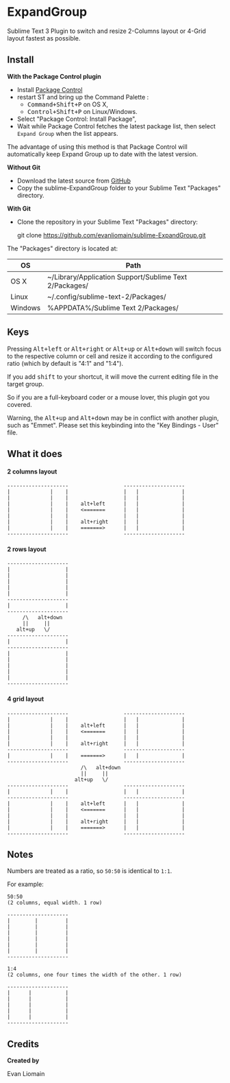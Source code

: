 ExpandGroup
===================

Sublime Text 3 Plugin to switch and resize 2-Columns layout or 4-Grid layout fastest as possible.

Install
----
**With the Package Control plugin** 

- Install [Package Control](http://wbond.net/sublime_packages/package_control)
- restart ST and bring up the Command Palette :
    - <kbd>Command+Shift+P</kbd> on OS X, 
    - <kbd>Control+Shift+P</kbd> on Linux/Windows. 
- Select "Package Control: Install Package", 
- Wait while Package Control fetches the latest package list, then select `Expand Group` when the list appears. 

The advantage of using this method is that Package Control will automatically keep Expand Group up to date with the latest version.

**Without Git** 

- Download the latest source from [GitHub](https://github.com/evanliomain/sublime-ExpandGroup)
- Copy the sublime-ExpandGroup folder to your Sublime Text "Packages" directory.

**With Git** 

- Clone the repository in your Sublime Text "Packages" directory:

    git clone https://github.com/evanliomain/sublime-ExpandGroup.git


The "Packages" directory is located at:

|OS|Path|
|-|-|
|OS X|~/Library/Application Support/Sublime Text 2/Packages/|
|Linux|~/.config/sublime-text-2/Packages/|
|Windows|%APPDATA%/Sublime Text 2/Packages/|


Keys
----

Pressing <kbd>Alt+left</kbd> or <kbd>Alt+right</kbd> or <kbd>Alt+up</kbd> or <kbd>Alt+down</kbd> will switch focus to the respective column or cell and resize it according to the configured ratio (which by default is "4:1" and "1:4"). 

If you add <kbd>shift</kbd> to your shortcut, it will move the current editing file in the target group.

So if you are a full-keyboard coder or a mouse lover, this plugin got you covered.


Warning, the <kbd>Alt+up</kbd> and <kbd>Alt+down</kbd> may be in conflict with another plugin, such as "Emmet". Please set this keybinding into the "Key Bindings - User" file.



What it does
-----

#### 2 columns layout

    
    --------------------                  -------------------- 
    |             |    |                  |   |              | 
    |             |    |                  |   |              | 
    |             |    |    alt+left      |   |              | 
    |             |    |    <=======      |   |              | 
    |             |    |                  |   |              | 
    |             |    |    alt+right     |   |              | 
    |             |    |    =======>      |   |              | 
    --------------------                  -------------------- 


#### 2 rows layout
    
    --------------------    
    |                  |    
    |                  |    
    |                  |    
    |                  |    
    |                  |    
    --------------------    
    |                  |    
    --------------------    
         /\   alt+down
         ||     ||
       alt+up   \/
    --------------------  
    |                  |  
    --------------------  
    |                  |  
    |                  |  
    |                  |  
    |                  |  
    |                  |  
    --------------------  


#### 4 grid layout
    
    --------------------                  -------------------- 
    |             |    |                  |   |              | 
    |             |    |    alt+left      |   |              | 
    |             |    |    <=======      |   |              | 
    |             |    |                  |   |              | 
    |             |    |    alt+right     |   |              | 
    --------------------                  -------------------- 
    |             |    |    =======>      |   |              | 
    --------------------                  -------------------- 
                            /\   alt+down
                            ||     ||
                          alt+up   \/
    --------------------                  -------------------- 
    |             |    |                  |   |              | 
    --------------------                  -------------------- 
    |             |    |    alt+left      |   |              | 
    |             |    |    <=======      |   |              | 
    |             |    |                  |   |              | 
    |             |    |    alt+right     |   |              | 
    |             |    |    =======>      |   |              | 
    --------------------                  -------------------- 


Notes
-----

Numbers are treated as a ratio, so `50:50` is identical to `1:1`.

For example:

    50:50
    (2 columns, equal width. 1 row)

    --------------------
    |        |         |
    |        |         |
    |        |         |
    |        |         |
    |        |         |
    |        |         |
    --------------------

    1:4
    (2 columns, one four times the width of the other. 1 row)

    --------------------
    |      |           |
    |      |           |
    |      |           |
    |      |           |
    |      |           |
    --------------------
    

    

Credits
-------

**Created by**

Evan Liomain

